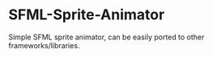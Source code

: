 # SFML-Sprite-Animator
Simple SFML sprite animator, can be easily ported to other frameworks/libraries.
